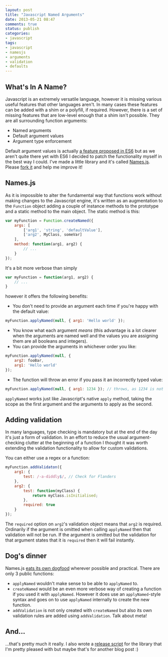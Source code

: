 ```yaml
---
layout: post
title: "Javascript Named Arguments"
date: 2013-05-21 08:47
comments: true
status: publish
categories:
- javascript
tags:
- javascript
- namesjs
- arguments
- validation
- defaults
---
```


What's In A Name?
-----------------

Javascript is an extremely versatile language, however it is missing various useful features that other languages aren't. In many cases these features can be added with a shim or a polyfill, if required. However, there is a set of missing features that are low-level enough that a shim isn't possible. They are all surrounding function arguments:

* Named arguments
* Default argument values
* Argument type enforcement


Default argument values is actually [a feature proposed in ES6](https://wiki.mozilla.org/ES6_plans#New_syntax_.28stuff_that_affects_the_front_end_and.2For_bytecode.29) but as we aren't quite there yet with ES6 I decided to patch the functionality myself in the best way I could. I've made a little library and it's called [Names.js](http://namesjs.markstickley.co.uk). Please [fork it](https://github.com/markstickley/names.js) and help me improve it!


Names.js
--------

As it is impossible to alter the fundamental way that functions work without making changes to the Javascript engine, it's written as an augmentation to the `Function` object adding a couple of instance methods to the prototype and a static method to the main object. The static method is this:

``` javascript Javascript
var myFunction = Function.createNamed({
    args: [
        ['arg1', 'string', 'defaultValue'],
        ['arg2', MyClass, someVar]
    ],
    method: function(arg1, arg2) {
        // ...
    }
});
```

It's a bit more verbose than simply

``` javascript Javascript
var myFunction = function(arg1, arg2) {
    // ...
}
```

however it offers the following benefits:

* You don't need to provide an argument each time if you're happy with the default value:

``` javascript Javascript
myFunction.applyNamed(null, { arg1: 'Hello world' });
```

* You know what each argument _means_ (this advantage is a lot clearer when the arguments are named well and the values you are assigning them are all booleans and integers).
* You can provide the arguments in whichever order you like:

``` javascript Javascript
myFunction.applyNamed(null, {
    arg2: fooBar,
    arg1: 'Hello world'
});
```

* The function will throw an error if you pass it an incorrectly typed value:

``` javascript Javascript
myFunction.applyNamed(null, { arg1: 1234 }); // throws, as 1234 is not a 'string'
```

`applyNamed` works just like Javascript's native `apply` method, taking the scope as the first argument and the arguments to apply as the second.


Adding validation
-----------------

In many languages, type checking is mandatory but at the end of the day it's just a form of validation. In an effort to reduce the usual argument-checking clutter at the beginning of a function I thought it was worth extending the validation functionality to allow for custom validations.

You can either use a regex or a function:

``` javascript Javascript
myFunction.addValidaton({
    arg1: {
        test: /-a-diddly$/, // Check for Flanders
    },
    arg2: {
        test: function(myClass) {
            return myClass.isInitialised;
        },
        required: true
    }
});
```

The `required` option on `arg2`'s validation object means that `arg2` is required. Ordinarily if the argument is omitted when calling `applyNamed` then that validation will not be run. If the argument is omitted but the validation for that argument states that it is `required` then it will fail instantly.


Dog's dinner
------------

Names.js [eats its own dogfood](http://en.wikipedia.org/wiki/Eating_your_own_dog_food) wherever possible and practical. There are only 3 public functions:

* `applyNamed` wouldn't make sense to be able to `applyNamed` to.
* `createNamed` would be an even more verbose way of creating a function if you used it with `applyNamed`. However it does use an `applyNamed`-style syntax and goes on to use `applyNamed` internally to create the new function.
* `addValidation` is not only created with `createNamed` but also its own validation rules are added using `addValidation`. Talk about meta!


And...
------

...that's pretty much it really. I also wrote a [release script](https://github.com/markstickley/names.js/blob/master/release) for the library that I'm pretty pleased with but maybe that's for another blog post :)